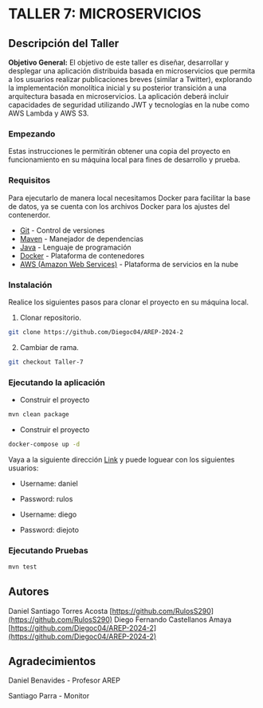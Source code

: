 # TALLER 7: MICROSERVICIOS

## Descripción del Taller

**Objetivo General:** El objetivo de este taller es diseñar, desarrollar y desplegar una aplicación distribuida basada en microservicios que permita a los usuarios realizar publicaciones breves (similar a Twitter), explorando la implementación monolítica inicial y su posterior transición a una arquitectura basada en microservicios. La aplicación deberá incluir capacidades de seguridad utilizando JWT y tecnologías en la nube como AWS Lambda y AWS S3.


### Empezando

Estas instrucciones le permitirán obtener una copia del proyecto en funcionamiento en su máquina local para fines de desarrollo y prueba.

### Requisitos

Para ejecutarlo de manera local necesitamos Docker para facilitar la base de datos, ya se cuenta con los archivos Docker
para los ajustes del contenerdor.

* [Git](https://git-scm.com/) - Control de versiones
* [Maven](https://maven.apache.org/) - Manejador de dependencias
* [Java](https://www.oracle.com/java/technologies/downloads/#java17) - Lenguaje de programación
* [Docker](https://www.docker.com/) - Plataforma de contenedores
* [AWS (Amazon Web Services)](https://aws.amazon.com/es/) - Plataforma de servicios en la nube



### Instalación

Realice los siguientes pasos para clonar el proyecto en su máquina local.

1. Clonar repositorio.

```bash
git clone https://github.com/Diegoc04/AREP-2024-2
```

2. Cambiar de rama.

```bash
git checkout Taller-7
```

### Ejecutando la aplicación

* Construir el proyecto
```bash
mvn clean package
```

* Construir el proyecto
```bash
docker-compose up -d
```
Vaya a la siguiente dirección [Link](http://localhost:8080/) y puede loguear con los siguientes usuarios:

* Username: daniel
* Password: rulos

* Username: diego
* Password: diejoto

### Ejecutando Pruebas

```bash
mvn test
```

## Autores

Daniel Santiago Torres Acosta [https://github.com/RulosS290](https://github.com/RulosS290)
Diego Fernando Castellanos Amaya [https://github.com/Diegoc04/AREP-2024-2](https://github.com/Diegoc04/AREP-2024-2)

## Agradecimientos

Daniel Benavides - Profesor AREP

Santiago Parra - Monitor

